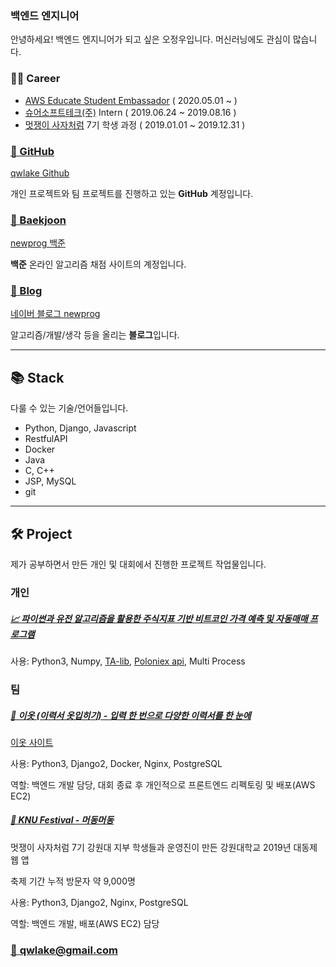### **백엔드 엔지니어**

안녕하세요! 백엔드 엔지니어가 되고 싶은 오정우입니다. 머신러닝에도 관심이 많습니다.

### **👨‍💻 Career**

- [AWS Educate Student Embassador](https://aws.amazon.com/ko/education/awseducate/student-ambassador-program/) ( 2020.05.01 ~ )
- [슈어소프트테크(주)](https://www.suresofttech.com/ko/html/main/index.php) Intern ( 2019.06.24 ~ 2019.08.16 )
- [멋쟁이 사자처럼](https://likelion.net/) 7기 학생 과정 ( 2019.01.01 ~ 2019.12.31 )

### **[🐙 GitHub](https://github.com/qwlake)**

[qwlake Github](https://github.com/qwlake)

개인 프로젝트와 팀 프로젝트를 진행하고 있는 **GitHub** 계정입니다.

### [💯 Baekjoon](https://solved.ac/profile/newprog/)

[newprog 백준](https://solved.ac/profile/newprog/)

**백준** 온라인 알고리즘 채점 사이트의 계정입니다.

### **[📝 Blog](http://blog.naver.com/newprog)**

[네이버 블로그 newprog](https://blog.naver.com/newprog)

알고리즘/개발/생각 등을 올리는 **블로그**입니다.

---

## 📚 Stack

다룰 수 있는 기술/언어들입니다.

- Python, Django, Javascript
- RestfulAPI
- Docker
- Java
- C, C++
- JSP, MySQL
- git

---

## 🛠 Project

제가 공부하면서 만든 개인 및 대회에서 진행한 프로젝트 작업물입니다.


### 개인


##### [📈 파이썬과 유전 알고리즘을 활용한 주식지표 기반 비트코인 가격 예측 및 자동매매 프로그램](https://github.com/qwlake/auto-coin-trader)

사용: Python3, Numpy, [TA-lib](https://mrjbq7.github.io/ta-lib/), [Poloniex api](https://docs.poloniex.com/), Multi Process


### 팀

##### [📑 이옷 (이력서 옷입히기) - 입력 한 번으로 다양한 이력서를 한 눈에](https://github.com/qwlake/eot)

[이옷 사이트](http://resume-make.shop/)

사용: Python3, Django2, Docker, Nginx, PostgreSQL

역할: 백엔드 개발 담당, 대회 종료 후 개인적으로 프론트엔드 리펙토링 및 배포(AWS EC2)



##### [🎉 KNU Festival - 머동머동](https://github.com/qwlake/knu-festival)

멋쟁이 사자처럼 7기 강원대 지부 학생들과 운영진이 만든 강원대학교 2019년 대동제 웹 앱

축제 기간 누적 방문자 약 9,000명

사용: Python3, Django2, Nginx, PostgreSQL

역할: 백엔드 개발, 배포(AWS EC2) 담당

### [📧 qwlake@gmail.com](mailto:qwlake@gmail.com)
